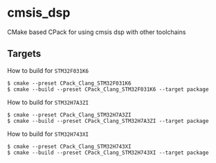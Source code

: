 # cmsis_dsp
CMake based CPack for using cmsis dsp with other toolchains

## Targets
How to build for `STM32F031K6`
```
$ cmake --preset CPack_Clang_STM32F031K6
$ cmake --build --preset CPack_Clang_STM32F031K6 --target package
```
How to build for `STM32H7A3ZI`
```
$ cmake --preset CPack_Clang_STM32H7A3ZI
$ cmake --build --preset CPack_Clang_STM32H7A3ZI --target package
```
How to build for `STM32H743XI`
```
$ cmake --preset CPack_Clang_STM32H743XI
$ cmake --build --preset CPack_Clang_STM32H743XI --target package
```
